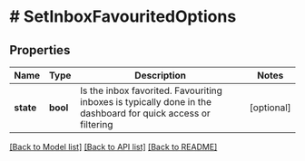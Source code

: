 # # SetInboxFavouritedOptions

## Properties

Name | Type | Description | Notes
------------ | ------------- | ------------- | -------------
**state** | **bool** | Is the inbox favorited. Favouriting inboxes is typically done in the dashboard for quick access or filtering | [optional] 

[[Back to Model list]](../../README#documentation-for-models) [[Back to API list]](../../README#documentation-for-api-endpoints) [[Back to README]](../../README)


